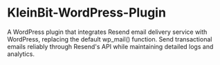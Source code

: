 # KleinBit-WordPress-Plugin
A WordPress plugin that integrates Resend email delivery service with WordPress, replacing the default wp_mail() function. Send transactional emails reliably through Resend's API while maintaining detailed logs and analytics.
